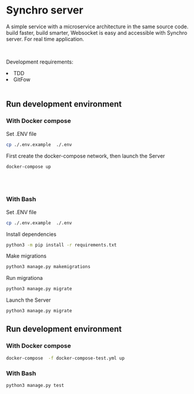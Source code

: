 # Synchro server 
A simple service with a microservice architecture in the same source code. build faster, build smarter, Websocket is easy and accessible with Synchro server. For real time application.


<br>

Development requirements:
<li>TDD</li>
<li>GitFow</li>

<br>

## Run development environment

### With Docker compose

Set .ENV file
```bash
cp ./.env.example  ./.env
```
First create the docker-compose network, then launch the Server
```bash
docker-compose up
```
<br>
<br>

### With Bash
Set .ENV file
```bash
cp ./.env.example  ./.env

```
Install dependencies
```bash
python3 -m pip install -r requirements.txt
```

Make migrations
```bash
python3 manage.py makemigrations
```

Run migrationa
```bash
python3 manage.py migrate
```

Launch the Server

```bash
python3 manage.py migrate
```


## Run development environment

### With Docker compose
``` bash 
docker-compose  -f docker-compose-test.yml up
```

### With Bash
``` bash 
python3 manage.py test
```